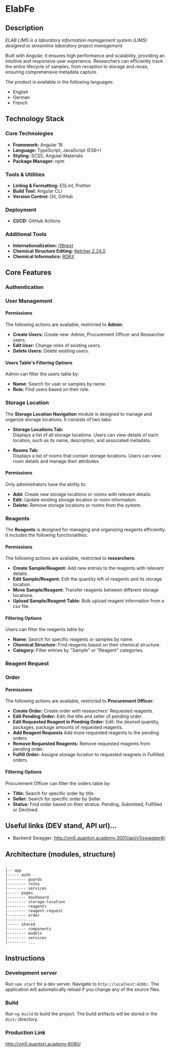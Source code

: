 # ElabFe

## Description

_ELAB LIMS is a laboratory information management system (LIMS) designed to streamline laboratory project management._

Built with Angular, it ensures high performance and scalability, providing an intuitive and responsive user experience. Researchers can efficiently track the entire lifecycle of samples, from reception to storage and reuse, ensuring comprehensive metadata capture.

The product is available in the following languages:
- English
- German
- French

## Technology Stack

### Core Technologies

- **Framework:** Angular 18
- **Language:** TypeScript, JavaScript (ES6+)
- **Styling:** SCSS, Angular Materials
- **Package Manager:** npm

### Tools & Utilities

- **Linting & Formatting:** ESLint, Prettier
- **Build Tool:** Angular CLI
- **Version Control:** Git, GitHub

### Deployment

- **CI/CD:** GitHub Actions

### Additional Tools

- **Internationalization:** [i18next](https://www.i18next.com)
- **Chemical Structure Editing:** [Ketcher 2.24.0](https://lifescience.opensource.epam.com/ketcher/index.html#overview)
- **Chemical Informatics:** [RDKit](https://www.rdkitjs.com/#introduction)

## Core Features

### Authentication

   <!-- TODO: -->

### User Management

#### **Permissions**

The following actions are available, restricted to **Admin**:

- **Create Users:** Create new: Admin, Procurement Officer and Researcher users.
- **Edit User:** Change roles of existing users.
- **Delete Users:** Delete existing users.

#### **Users Table's Filtering Options**

Admin can filter the users table by:

- **Name:** Search for user or samples by name.
- **Role:** Find users based on their role.

### Storage Location

The **Storage Location Navigation** module is designed to manage and organize storage locations. It consists of two tabs:

- **Storage Locations Tab:**  
  Displays a list of all storage locations. Users can view details of each location, such as its name, description, and associated metadata.

- **Rooms Tab:**  
  Displays a list of rooms that contain storage locations. Users can view room details and manage their attributes.

#### **Permissions**

Only administrators have the ability to:

- **Add:** Create new storage locations or rooms with relevant details.
- **Edit:** Update existing storage location or room information.
- **Delete:** Remove storage locations or rooms from the system.

### Reagents

The **Reagents** is designed for managing and organizing reagents efficiently. It includes the following functionalities:

#### **Permissions**

The following actions are available, restricted to **researchers**:

- **Create Sample/Reagent:** Add new entries to the reagents with relevant details.
- **Edit Sample/Reagent:** Edit the quantity left of reagents and its storage location.
- **Move Sample/Reagent:** Transfer reagents between different storage locations.
- **Upload Sample/Reagent Table:** Bulk upload reagent information from a csv file.

#### **Filtering Options**

Users can filter the reagents table by:

- **Name:** Search for specific reagents or samples by name.
- **Chemical Structure:** Find reagents based on their chemical structure.
- **Category:** Filter entries by "Sample" or "Reagent" categories.

### Reagent Request

  <!--  -->

### Order

#### **Permissions**

The following actions are available, restricted to **Procurement Officer**:

- **Create Order:** Create order with researchers' Requested reagents.
- **Edit Pending Order:** Edit: the title and seller of pending order.
- **Edit Requested Reagent in Pnednig Order:** Edit: the desired quantity, packages, package amounts of requested reagents.
- **Add Reagent Requests** Add more requested reagents to the pending orders.
- **Remove Requested Reagents:** Remove requested reagents from pending order.
- **Fulfill Order:** Assigne storage location to requested reagnets in Fulfilled orders.

#### **Filtering Options**

Procurement Officer can filter the orders table by:

- **Title:** Search for specific order by title.
- **Seller:** Search for specific order by Seller.
- **Status:** Find order based on their stratus: Pending, Submitted, Fulfilled or Declined.

## Useful links (DEV stand, API url)...

- Backend Swagger: http://vm5.quantori.academy:3001/api/v1/swagger#/

## Architecture (modules, structure)

```
.
|-- app
|----- auth
|-------- guards
|-------- roles
|-------- services
|----- pages
|-------- dashboard
|-------- storage-location
|-------- reagents
|-------- reagent-request
|-------- order
|-------- ...
|----- shared
|-------- components
|-------- models
|-------- services
|-------- ...
```

## Instructions

### Development server

Run `npm start` for a dev server. Navigate to `http://localhost:4200/`. The application will automatically reload if you change any of the source files.

### Build

Run `ng build` to build the project. The build artifacts will be stored in the `dist/` directory.

### Production Link

http://vm5.quantori.academy:8080/
